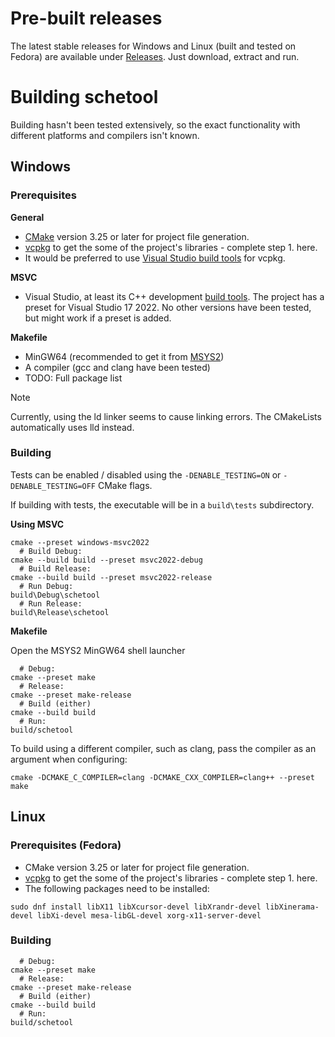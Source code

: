 # Pre-built releases

The latest stable releases for Windows and Linux (built and tested on Fedora) are available under [Releases](https://github.com/Kippye/schetool/releases). Just download, extract and run.

# Building schetool

Building hasn't been tested extensively, so the exact functionality with different platforms and compilers isn't known.

## Windows

### Prerequisites

**General**
* [CMake](https://cmake.org/) version 3.25 or later for project file generation.
* [vcpkg](https://learn.microsoft.com/en-gb/vcpkg/get_started/get-started?pivots=shell-bash) to get the some of the project's libraries - complete step 1. here.
* It would be preferred to use [Visual Studio build tools](https://visualstudio.microsoft.com/downloads/?q=build+tools#build-tools-for-visual-studio-2022) for vcpkg.

**MSVC**
* Visual Studio, at least its C++ development [build tools](https://visualstudio.microsoft.com/downloads/?q=build+tools#build-tools-for-visual-studio-2022). The project has a preset for Visual Studio 17 2022. No other versions have been tested, but might work if a preset is added.

**Makefile**
* MinGW64 (recommended to get it from [MSYS2](https://www.msys2.org/))
* A compiler (gcc and clang have been tested)
* TODO: Full package list

> [!NOTE]
> Currently, using the ld linker seems to cause linking errors. The CMakeLists automatically uses lld instead.

### Building

Tests can be enabled / disabled using the ``-DENABLE_TESTING=ON`` or ``-DENABLE_TESTING=OFF`` CMake flags.

If building with tests, the executable will be in a ``build\tests`` subdirectory.

**Using MSVC**
```
cmake --preset windows-msvc2022
  # Build Debug:
cmake --build build --preset msvc2022-debug
  # Build Release:
cmake --build build --preset msvc2022-release
  # Run Debug:
build\Debug\schetool
  # Run Release:
build\Release\schetool
```
**Makefile**

Open the MSYS2 MinGW64 shell launcher
```
  # Debug:
cmake --preset make
  # Release:
cmake --preset make-release
  # Build (either)
cmake --build build
  # Run:
build/schetool
```
To build using a different compiler, such as clang, pass the compiler as an argument when configuring:
```
cmake -DCMAKE_C_COMPILER=clang -DCMAKE_CXX_COMPILER=clang++ --preset make
```
## Linux

### Prerequisites (Fedora)  

* CMake version 3.25 or later for project file generation.
* [vcpkg](https://learn.microsoft.com/en-gb/vcpkg/get_started/get-started?pivots=shell-bash) to get the some of the project's libraries - complete step 1. here.
* The following packages need to be installed:
```
sudo dnf install libX11 libXcursor-devel libXrandr-devel libXinerama-devel libXi-devel mesa-libGL-devel xorg-x11-server-devel
```

### Building

```
  # Debug:
cmake --preset make
  # Release:
cmake --preset make-release
  # Build (either)
cmake --build build
  # Run:
build/schetool
```
